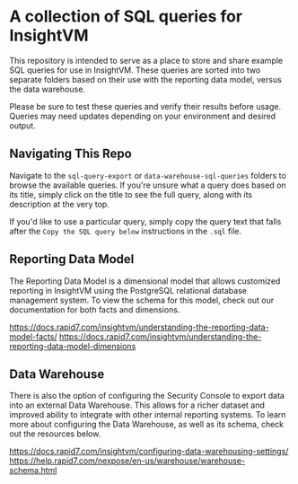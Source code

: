 # A collection of SQL queries for InsightVM

This repository is intended to serve as a place to store and share example SQL queries for use in InsightVM. These queries are sorted into two separate folders based on their use with the reporting data model, versus the data warehouse.

Please be sure to test these queries and verify their results before usage. Queries may need updates depending on your environment and desired output.

## Navigating This Repo

Navigate to the `sql-query-export` or `data-warehouse-sql-queries` folders to browse the available queries. If you're unsure what a query does based on its title, simply click on the title to see the full query, along with its description at the very top.

If you'd like to use a particular query, simply copy the query text that falls after the `Copy the SQL query below` instructions in the `.sql` file.

## Reporting Data Model

The Reporting Data Model is a dimensional model that allows customized reporting in InsightVM using the PostgreSQL relational database management system. To view the schema for this model, check out our documentation for both facts and dimensions.

https://docs.rapid7.com/insightvm/understanding-the-reporting-data-model-facts/
https://docs.rapid7.com/insightvm/understanding-the-reporting-data-model-dimensions

## Data Warehouse

There is also the option of configuring the Security Console to export data into an external Data Warehouse. This allows for a richer dataset and improved ability to integrate with other internal reporting systems. To learn more about configuring the Data Warehouse, as well as its schema, check out the resources below.

https://docs.rapid7.com/insightvm/configuring-data-warehousing-settings/
https://help.rapid7.com/nexpose/en-us/warehouse/warehouse-schema.html
